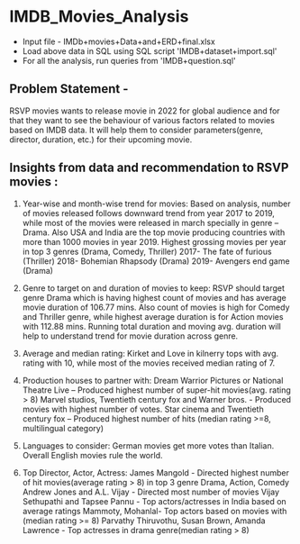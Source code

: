 # IMDB_Movies_Analysis

* Input file - IMDb+movies+Data+and+ERD+final.xlsx
* Load above data in SQL using SQL script 'IMDB+dataset+import.sql'
* For all the analysis, run queries from 'IMDB+question.sql'

## Problem Statement -
RSVP movies wants to release movie in 2022 for global audience and for that they want to see the behaviour of various factors related to movies based on IMDB data.
It will help them to consider parameters(genre, director, duration, etc.) for their upcoming movie.

## Insights from data and recommendation to RSVP movies  :
1)	Year-wise and month-wise trend for movies:
Based on analysis, number of movies released follows downward trend from year 2017 to 2019, while most of the movies were released in march specially in genre – Drama. 
Also USA and India are the top movie producing countries with more than 1000 movies in year 2019.
Highest grossing movies per year in top 3 genres (Drama, Comedy, Thriller)
2017- The fate of furious (Thriller)
2018- Bohemian Rhapsody (Drama)
2019- Avengers end game (Drama)

2)	Genre to target on and duration of movies to keep:
RSVP should target genre Drama which is having highest count of movies and has average movie duration of 106.77 mins.
Also count of movies is high for Comedy and Thriller genre, while highest average duration is for Action movies with 112.88 mins.
Running total duration and moving avg. duration will help to understand trend for movie duration across genre.

3)	Average and median rating:
Kirket and Love in kilnerry tops with avg. rating with 10, while most of the movies received median rating of 7.

4)	Production houses to partner with:
Dream Warrior Pictures or National Theatre Live – Produced highest number of super-hit movies(avg. rating > 8) 
Marvel studios, Twentieth century fox and Warner bros. - Produced movies with highest number of votes.
Star cinema and Twentieth century fox – Produced highest number of hits (median rating >=8, multilingual category)

5)	Languages to consider:
German movies get more votes than Italian. Overall English movies rule the world.

6)	Top Director, Actor, Actress:
James Mangold - Directed highest number of hit movies(average rating > 8) in top 3 genre Drama, Action, Comedy
Andrew Jones and A.L. Vijay - Directed most number of movies
Vijay Sethupathi and Tapsee Pannu - Top actors/actresses in India based on average ratings 
Mammoty, Mohanlal- Top actors based on movies with (median rating >= 8)
Parvathy Thiruvothu, Susan Brown, Amanda Lawrence -  Top actresses in drama genre(median rating > 8)

